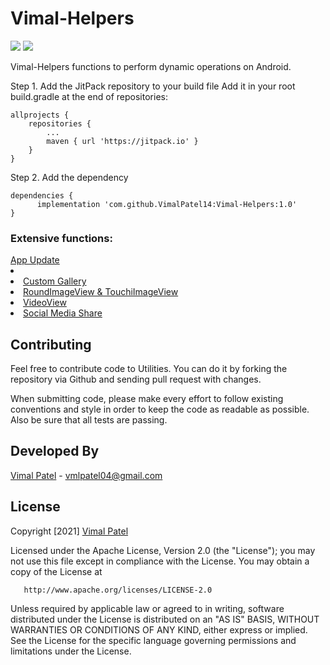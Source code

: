 # Vimal-Helpers

 [![](https://jitpack.io/v/jignesh8992/Utilities.svg)](https://jitpack.io/#jignesh8992/Utilities)
 <img src="https://badges.frapsoft.com/os/v1/open-source.svg?v=103">
 
 Vimal-Helpers functions to perform dynamic operations on Android.  

 
 Step 1. Add the JitPack repository to your build file
Add it in your root build.gradle at the end of repositories:

	allprojects {
		repositories {
			...
			maven { url 'https://jitpack.io' }
		}
	}
Step 2. Add the dependency

	dependencies {
	      implementation 'com.github.VimalPatel14:Vimal-Helpers:1.0'
	}
	
### Extensive functions:

	
	
<a href="https://github.com/VimalPatel14/Vimal-Helpers/tree/master/Helpers/src/main/java/com/vimal/helpers/appupdate">
App Update
</a>
</li>
<li>
	
<li>
<a href="https://github.com/VimalPatel14/Vimal-Helpers/tree/master/Helpers/src/main/java/com/vimal/helpers/customgallery">
Custom Gallery
</a>
</li>
<li>
<a href="https://github.com/VimalPatel14/Vimal-Helpers/tree/master/Helpers/src/main/java/com/vimal/helpers/imageview">
RoundImageView & TouchiImageView
</a>
</li>
<li>
<a href="https://github.com/VimalPatel14/Vimal-Helpers/tree/master/Helpers/src/main/java/com/vimal/helpers/videoview">
VideoView
</a>
</li>
<li>
<a href="https://github.com/VimalPatel14/Vimal-Helpers/tree/master/Helpers/src/main/java/com/vimal/helpers/sharehelpers">
Social Media Share
</a>
</li>
	
## Contributing
Feel free to contribute code to Utilities. You can do it by forking the repository via Github and sending pull request with changes.

When submitting code, please make every effort to follow existing conventions and style in order to keep the code as readable as possible. Also be sure that all tests are passing.
 
## Developed By
[Vimal Patel](https://github.com/VimalPatel14) - [vmlpatel04@gmail.com](https://mail.google.com/mail/u/0/?view=cm&fs=1&to=vmlpatel04@gmail.com&tf=1)

## License


Copyright [2021] [Vimal Patel](https://github.com/VimalPatel14)

   Licensed under the Apache License, Version 2.0 (the "License");
   you may not use this file except in compliance with the License.
   You may obtain a copy of the License at

       http://www.apache.org/licenses/LICENSE-2.0

   Unless required by applicable law or agreed to in writing, software
   distributed under the License is distributed on an "AS IS" BASIS,
   WITHOUT WARRANTIES OR CONDITIONS OF ANY KIND, either express or implied.
   See the License for the specific language governing permissions and
   limitations under the License.
